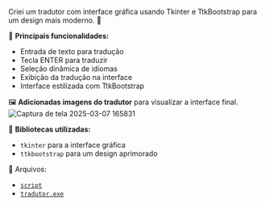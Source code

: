 Criei um tradutor com interface gráfica usando Tkinter e TtkBootstrap para um design mais moderno. 🚀  

📌 **Principais funcionalidades:**  
- Entrada de texto para tradução  
- Tecla ENTER para traduzir
- Seleção dinâmica de idiomas  
- Exibição da tradução na interface  
- Interface estilizada com TtkBootstrap  

🖼️ **Adicionadas imagens do tradutor** para visualizar a interface final.
![Captura de tela 2025-03-07 165831](https://github.com/user-attachments/assets/dc3ea61b-73d4-441b-b7cb-fb519b7e57a7)

🔧 **Bibliotecas utilizadas:**  
- `tkinter` para a interface gráfica  
- `ttkbootstrap` para um design aprimorado  

📂 Arquivos:
- [`script`](https://github.com/tomaziu/tradutor_com_tkinter/blob/main/app.py)
- [`tradutor.exe`](https://github.com/tomaziu/tradutor_com_tkinter/blob/main/app.exe)
